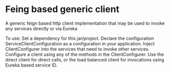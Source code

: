 # Feing based generic client
A generic feign based http client implementation that may be used to invoke any services directly or via Eureka

To use:
Set a dependency for this jar/project.
Declare the configuration ServiceClientConfiguration as a configuration in your application.
Inject ClientConfigurer into the services that need to invoke other services.
Configure a client using any of the methods in the ClientConfigurer.
Use the direct client for direct calls, or the load balanced client for invocations using Eureka based service ID.

